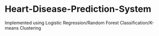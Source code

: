 # Heart-Disease-Prediction-System
Implemented using Logistic Regression/Random Forest Classification/K-means Clustering

